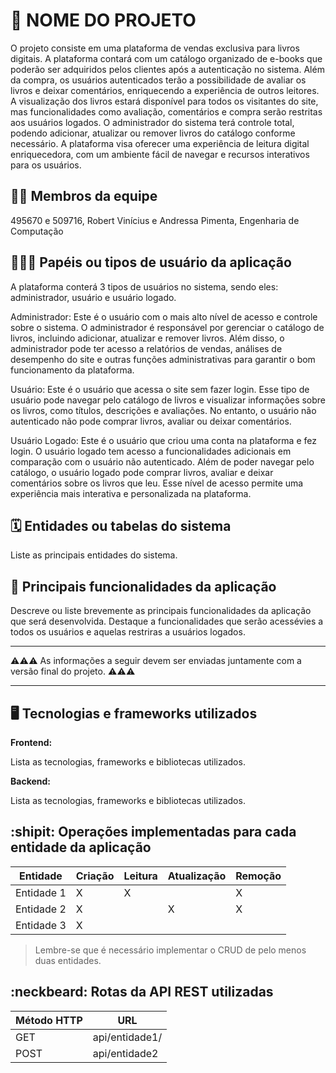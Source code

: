 # :checkered_flag: NOME DO PROJETO

O projeto consiste em uma plataforma de vendas exclusiva para livros digitais. A plataforma contará com um catálogo organizado de e-books que poderão ser adquiridos pelos clientes após a autenticação no sistema. Além da compra, os usuários autenticados terão a possibilidade de avaliar os livros e deixar comentários, enriquecendo a experiência de outros leitores. A visualização dos livros estará disponível para todos os visitantes do site, mas funcionalidades como avaliação, comentários e compra serão restritas aos usuários logados. O administrador do sistema terá controle total, podendo adicionar, atualizar ou remover livros do catálogo conforme necessário. A plataforma visa oferecer uma experiência de leitura digital enriquecedora, com um ambiente fácil de navegar e recursos interativos para os usuários.

## :technologist: Membros da equipe

495670 e 509716, Robert Vinícius e Andressa Pimenta, Engenharia de Computação

## :people_holding_hands: Papéis ou tipos de usuário da aplicação
A plataforma conterá 3 tipos de usuários no sistema, sendo eles: administrador, usuário e usuário logado.

Administrador: Este é o usuário com o mais alto nível de acesso e controle sobre o sistema. O administrador é responsável por gerenciar o catálogo de livros, incluindo adicionar, atualizar e remover livros. Além disso, o administrador pode ter acesso a relatórios de vendas, análises de desempenho do site e outras funções administrativas para garantir o bom funcionamento da plataforma.

Usuário: Este é o usuário que acessa o site sem fazer login. Esse tipo de usuário pode navegar pelo catálogo de livros e visualizar informações sobre os livros, como títulos, descrições e avaliações. No entanto, o usuário não autenticado não pode comprar livros, avaliar ou deixar comentários.

Usuário Logado: Este é o usuário que criou uma conta na plataforma e fez login. O usuário logado tem acesso a funcionalidades adicionais em comparação com o usuário não autenticado. Além de poder navegar pelo catálogo, o usuário logado pode comprar livros, avaliar e deixar comentários sobre os livros que leu. Esse nível de acesso permite uma experiência mais interativa e personalizada na plataforma.

## :spiral_calendar: Entidades ou tabelas do sistema

Liste as principais entidades do sistema.

## :triangular_flag_on_post:	 Principais funcionalidades da aplicação

Descreve ou liste brevemente as principais funcionalidades da aplicação que será desenvolvida. Destaque a funcionalidades que serão acessévies a todos os usuários e aquelas restriras a usuários logados.


----

:warning::warning::warning: As informações a seguir devem ser enviadas juntamente com a versão final do projeto. :warning::warning::warning:


----

## :desktop_computer: Tecnologias e frameworks utilizados

**Frontend:**

Lista as tecnologias, frameworks e bibliotecas utilizados.

**Backend:**

Lista as tecnologias, frameworks e bibliotecas utilizados.


## :shipit: Operações implementadas para cada entidade da aplicação


| Entidade| Criação | Leitura | Atualização | Remoção |
| --- | --- | --- | --- | --- |
| Entidade 1 | X |  X  |  | X |
| Entidade 2 | X |    |  X | X |
| Entidade 3 | X |    |  |  |

> Lembre-se que é necessário implementar o CRUD de pelo menos duas entidades.

## :neckbeard: Rotas da API REST utilizadas

| Método HTTP | URL |
| --- | --- |
| GET | api/entidade1/|
| POST | api/entidade2 |
